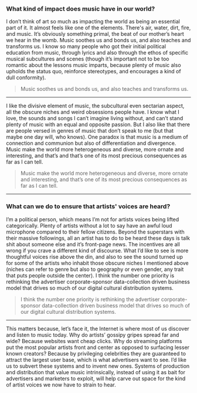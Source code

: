 ### What kind of impact does music have in our world?

I don’t think of art so much as impacting the world as being an essential part of it. It almost feels like one of the elements. There's air, water, dirt, fire, and music. It’s obviously something primal, the beat of our mother’s heart we hear in the womb. Music soothes us and bonds us, and also teaches and transforms us. I know so many people who got their initial political education from music, through lyrics and also through the ethos of specific musical subcultures and scenes (though it’s important not to be too romantic about the lessons music imparts, because plenty of music also upholds the status quo, reinforce stereotypes, and encourages a kind of dull conformity).

>Music soothes us and bonds us, and also teaches and transforms us.

***

I like the divisive element of music, the subcultural even sectarian aspect, all the obscure niches and weird obsessions people have. I know what I love, the sounds and songs I can’t imagine living without, and can’t stand plenty of music with an equal and opposite passion. But I also like that there are people versed in genres of music that don’t speak to me (but that maybe one day will, who knows). One paradox is that music is a medium of connection and communion but also of differentiation and divergence. Music make the world more heterogeneous and diverse, more ornate and interesting, and that’s and that’s one of its most precious consequences as far as I can tell.

>Music make the world more heterogeneous and diverse, more ornate and interesting, and that’s one of its most precious consequences as far as I can tell.

***

### What can we do to ensure that artists' voices are heard?

I’m a political person, which means I’m not for artists voices being lifted categorically. Plenty of artists without a lot to say have an awful loud microphone compared to their fellow citizens. Beyond the superstars with their massive followings, all an artist has to do to be heard these days is talk shit about someone else and it’s front-page news. The incentives are all wrong if you crave a different kind of discourse. What I’d like to see is more thoughtful voices rise above the din, and also to see the sound turned up for some of the artists who inhabit those obscure niches I mentioned above (niches can refer to genre but also to geography or even gender, any trait that puts people outside the center). I think the number one priority is rethinking the advertiser corporate-sponsor data-collection driven business model that drives so much of our digital cultural distribution systems.

>I think the number one priority is rethinking the advertiser corporate-sponsor data-collection driven business model that drives so much of our digital cultural distribution systems.

***

This matters because, let’s face it, the Internet is where most of us discover and listen to music today. Why do artists’ gossipy gripes spread far and wide? Because websites want cheap clicks. Why do streaming platforms put the most popular artists front and center as opposed to surfacing lesser known creators? Because by privileging celebrities they are guaranteed to attract the largest user base, which is what advertisers want to see. I’d like us to subvert these systems and to invent new ones. Systems of production and distribution that value music intrinsically, instead of using it as bait for advertisers and marketers to exploit, will help carve out space for the kind of artist voices we now have to strain to hear.
